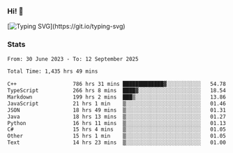 ### Hi!  👋

[![Typing SVG](https://readme-typing-svg.herokuapp.com?font=Fira+Code&pause=1000&width=435&lines=Hello!+I'm+Texiwustion.)](https://git.io/typing-svg)

### Stats

<!--START_SECTION:waka-->

```txt
From: 30 June 2023 - To: 12 September 2025

Total Time: 1,435 hrs 49 mins

C++                  786 hrs 31 mins █████████████▓░░░░░░░░░░░   54.78 %
TypeScript           266 hrs 8 mins  ████▓░░░░░░░░░░░░░░░░░░░░   18.54 %
Markdown             199 hrs 2 mins  ███▒░░░░░░░░░░░░░░░░░░░░░   13.86 %
JavaScript           21 hrs 1 min    ▒░░░░░░░░░░░░░░░░░░░░░░░░   01.46 %
JSON                 18 hrs 49 mins  ▒░░░░░░░░░░░░░░░░░░░░░░░░   01.31 %
Java                 18 hrs 13 mins  ▒░░░░░░░░░░░░░░░░░░░░░░░░   01.27 %
Python               16 hrs 11 mins  ▒░░░░░░░░░░░░░░░░░░░░░░░░   01.13 %
C#                   15 hrs 4 mins   ▒░░░░░░░░░░░░░░░░░░░░░░░░   01.05 %
Other                15 hrs 1 min    ▒░░░░░░░░░░░░░░░░░░░░░░░░   01.05 %
Text                 14 hrs 23 mins  ▒░░░░░░░░░░░░░░░░░░░░░░░░   01.00 %
```

<!--END_SECTION:waka-->
